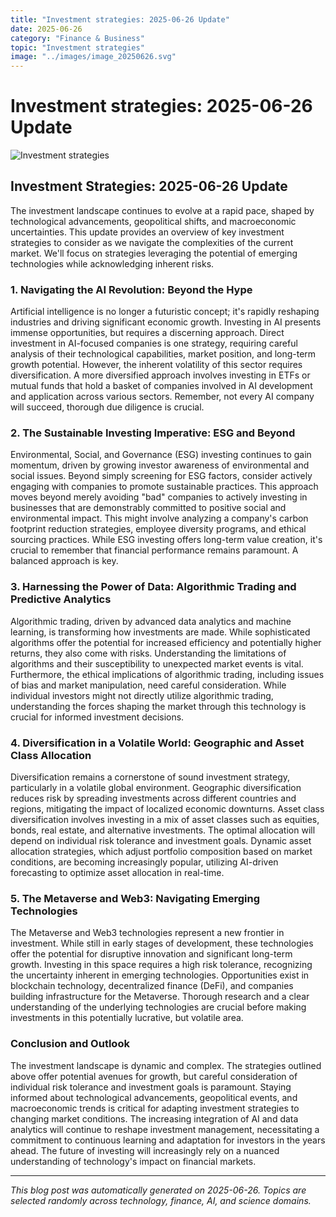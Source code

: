 ```yaml
---
title: "Investment strategies: 2025-06-26 Update"
date: 2025-06-26
category: "Finance & Business"
topic: "Investment strategies"
image: "../images/image_20250626.svg"
---
```


# Investment strategies: 2025-06-26 Update

![Investment strategies](../images/image_20250626.svg)

## Investment Strategies: 2025-06-26 Update

The investment landscape continues to evolve at a rapid pace, shaped by technological advancements, geopolitical shifts, and macroeconomic uncertainties.  This update provides an overview of key investment strategies to consider as we navigate the complexities of the current market.  We'll focus on strategies leveraging the potential of emerging technologies while acknowledging inherent risks.

### 1. Navigating the AI Revolution: Beyond the Hype

Artificial intelligence is no longer a futuristic concept; it's rapidly reshaping industries and driving significant economic growth. Investing in AI presents immense opportunities, but requires a discerning approach.  Direct investment in AI-focused companies is one strategy, requiring careful analysis of their technological capabilities, market position, and long-term growth potential.  However,  the inherent volatility of this sector requires diversification.  A more diversified approach involves investing in ETFs or mutual funds that hold a basket of companies involved in AI development and application across various sectors.  Remember, not every AI company will succeed, thorough due diligence is crucial.

### 2.  The Sustainable Investing Imperative: ESG and Beyond

Environmental, Social, and Governance (ESG) investing continues to gain momentum, driven by growing investor awareness of environmental and social issues.  Beyond simply screening for ESG factors, consider actively engaging with companies to promote sustainable practices.  This approach moves beyond merely avoiding "bad" companies to actively investing in businesses that are demonstrably committed to positive social and environmental impact. This might involve analyzing a company's carbon footprint reduction strategies, employee diversity programs, and ethical sourcing practices.  While ESG investing offers long-term value creation, it's crucial to remember that financial performance remains paramount.  A balanced approach is key.


### 3.  Harnessing the Power of Data: Algorithmic Trading and Predictive Analytics

Algorithmic trading, driven by advanced data analytics and machine learning, is transforming how investments are made.  While sophisticated algorithms offer the potential for increased efficiency and potentially higher returns, they also come with risks.  Understanding the limitations of algorithms and their susceptibility to unexpected market events is vital.  Furthermore,  the ethical implications of algorithmic trading, including issues of bias and market manipulation, need careful consideration.  While individual investors might not directly utilize algorithmic trading, understanding the forces shaping the market through this technology is crucial for informed investment decisions.


### 4.  Diversification in a Volatile World:  Geographic and Asset Class Allocation

Diversification remains a cornerstone of sound investment strategy, particularly in a volatile global environment.  Geographic diversification reduces risk by spreading investments across different countries and regions, mitigating the impact of localized economic downturns.  Asset class diversification involves investing in a mix of asset classes such as equities, bonds, real estate, and alternative investments.  The optimal allocation will depend on individual risk tolerance and investment goals.  Dynamic asset allocation strategies, which adjust portfolio composition based on market conditions, are becoming increasingly popular, utilizing AI-driven forecasting to optimize asset allocation in real-time.


### 5.  The Metaverse and Web3: Navigating Emerging Technologies

The Metaverse and Web3 technologies represent a new frontier in investment.  While still in early stages of development, these technologies offer the potential for disruptive innovation and significant long-term growth.  Investing in this space requires a high risk tolerance, recognizing the uncertainty inherent in emerging technologies.  Opportunities exist in blockchain technology, decentralized finance (DeFi), and companies building infrastructure for the Metaverse.  Thorough research and a clear understanding of the underlying technologies are crucial before making investments in this potentially lucrative, but volatile area.


### Conclusion and Outlook

The investment landscape is dynamic and complex.  The strategies outlined above offer potential avenues for growth, but careful consideration of individual risk tolerance and investment goals is paramount.  Staying informed about technological advancements, geopolitical events, and macroeconomic trends is critical for adapting investment strategies to changing market conditions.   The increasing integration of AI and data analytics will continue to reshape investment management, necessitating a commitment to continuous learning and adaptation for investors in the years ahead. The future of investing will increasingly rely on a nuanced understanding of technology's impact on financial markets.


---
*This blog post was automatically generated on 2025-06-26. Topics are selected randomly across technology, finance, AI, and science domains.*
